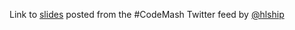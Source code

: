 Link to [slides](https://https://speakerdeck.com/hlship/testing-web-applications-with-geb) posted from the #CodeMash Twitter feed by [@hlship](http://twitter.com/@hlship)
